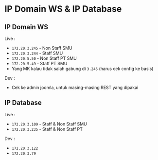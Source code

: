 # IP Domain WS & IP Database

## IP Domain WS
Live : 
- `172.20.3.245` - Non Staff SMU
- `172.20.3.244` - Staff SMU
- `172.20.5.50` - Non Staff PT SMU
- `172.20.5.49` - Staff PT SMU
- Yang MK kalau tidak salah gabung di `3.245` (harus cek config ke basis)

Dev :
- Cek ke admin joomla, untuk masing-masing REST yang dipakai

## IP Database
Live :
- `172.20.3.109` - Staff & Non Staff SMU
- `172.20.3.235` - Staff & Non Staff PT

Dev :
- `172.20.3.122`
- `172.20.3.79`


